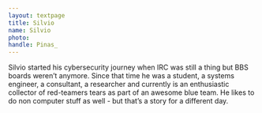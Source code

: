 ```yaml
---
layout: textpage
title: Silvio
name: Silvio
photo: 
handle: Pinas_
---
```


Silvio started his cybersecurity journey when IRC was still a thing but BBS boards weren’t anymore.
Since that time he was a student, a systems engineer, a consultant, a researcher and currently is an enthusiastic collector of red-teamers tears as part of an awesome blue team.
He likes to do non computer stuff as well - but that’s a story for a different day.
